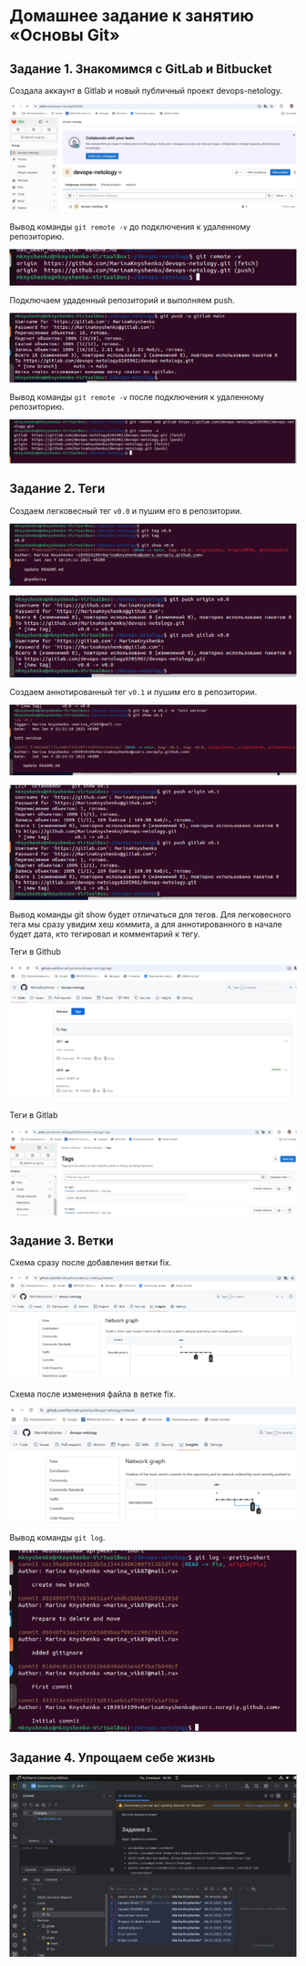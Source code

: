 # Домашнее задание к занятию «Основы Git»

## Задание 1. Знакомимся с GitLab и Bitbucket

Создала аккаунт в Gitlab и новый публичный проект devops-netology.

![Создала аккаунт в Gitlab](start_gitlab.png)

Вывод команды `git remote -v` до подключения к удаленному репозиторию.

![remote_1](remote_1.png)

Подключаем удаденный репозиторий и выполняем push.

![push_gitlab](push_gitlab.png)

Вывод команды `git remote -v` после подключения к удаленному репозиторию.

![remote_2](remote_2.png)

## Задание 2. Теги

Создаем легковесный тег `v0.0` и пушим его в репозитории.

![tag_1](tag_1.png)

![push_tag_1](push_tag_1.png)

Создаем аннотированный тег `v0.1` и пушим его в репозитории.

![tag_2](tag_2.png)

![push_tag_2](push_tag_2.png)

Вывод команды git show будет отличаться для тегов. Для легковесного тега мы сразу увидим хеш коммита, а для аннотированного в начале будет дата, кто тегировал и комментарий к тегу.

Теги в Github

![tags_github](tags_github.png)

Теги в Gitlab

![tags_gitlab](tags_gitlab.png)

## Задание 3. Ветки

Схема сразу после добавления ветки fix.

![graph_1](graph_1.png)

Схема после изменения файла в ветке fix.

![graph_2](graph_2.png)

Вывод команды `git log`.

![log_new_branch](log_new_branch.png)

## Задание 4. Упрощаем себе жизнь

![editor](editor.png)

